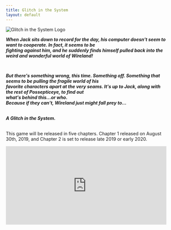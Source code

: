 ```yaml
---
title: Glitch in the System
layout: default
--- 
```

 <img src="{{relative}}../img/GitS%20Logo.png" alt="Glitch in the System Logo" title="Glitch in the System Logo">
  <article>
    <b>
      <i>
        <p>
          When Jack sits down to record for the day, his computer doesn't seem to want to cooperate. In fact, it seems
          to
          be<br />
          fighting against him, and he suddenly finds himself pulled back into the weird and wonderful world of
          Wireland!
        </p>
        <br />
        <p>But there's something wrong, this time. Something off. Something that seems to be pulling the fragile world
          of
          his<br>
          favorite characters apart at the very seams. It's up to Jack, along with the rest of Possepticeye, to find
          out<br>
          what's
          behind this...or who.<br> Because if they can't, Wireland just might fall prey to...</p>
        <br />
        A Glitch in the System.
        <br />
      </i>
    </b>
    <br />
    <p>This game will be released in five chapters. Chapter 1 released on August 30th, 2019, and Chapter 2 is set to
      release
      late 2019 or early 2020.
    </p>

  </article>
  <iframe title="Glitch in the System GameJolt Widget" src="https://widgets.gamejolt.com/package/v1?key=kFBwdRe5" width="500" height="245" frameborder="0"></iframe>
